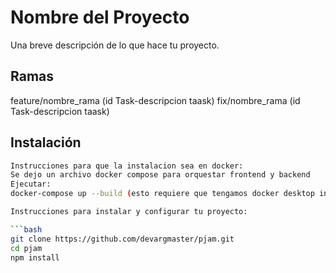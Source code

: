 # Nombre del Proyecto

Una breve descripción de lo que hace tu proyecto.

## Ramas

feature/nombre_rama (id Task-descripcion taask)
fix/nombre_rama (id Task-descripcion taask)

## Instalación

```bash
Instrucciones para que la instalacion sea en docker:
Se dejo un archivo docker compose para orquestar frontend y backend
Ejecutar:
docker-compose up --build (esto requiere que tengamos docker desktop instalado y ejecutando)

Instrucciones para instalar y configurar tu proyecto:

```bash
git clone https://github.com/devargmaster/pjam.git
cd pjam
npm install

